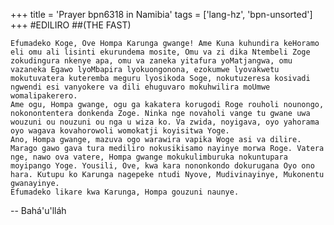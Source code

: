 +++
title = 'Prayer bpn6318 in Namibia'
tags = ['lang-hz', 'bpn-unsorted']
+++
#EDILIRO
##(THE FAST)

	Efumadeko Koge, Ove Hompa Karunga gwange! Ame Kuna kuhundira keHoramo eli omu ali lisinti ekurundema mosite, Omu va zi dika Ntembeli Zoge zokudingura nkenye apa, omu va zaneka yitafura yoMatjangwa, omu vazaneka Egawo lyoMbapira lyokuongonona, ezokumwe lyovakwetu mokutuvatera kuteremba meguru lyosikoda Soge, nokutuzeresa kosivadi ngwendi esi vanyokere va dili ehuguvaro mokuhwilira moUmwe womalipakerero.
	Ame ogu, Hompa gwange, ogu ga kakatera korugodi Roge rouholi nounongo, nokonontentera donkenda Zoge. Ninka nge novaholi vange tu gwane uwa wouzuni ou nouzuni ou nga u wiza ko. Va zwida, noyigava, oyo yahorama oyo wagava kovahorowoli womokatji koyisitwa Yoge.
	Ano, Hompa gwange, mazuva ogo warawira vapika Woge asi va dilire. Marago gawo gava tura mediliro nokusikisamo nayinye morwa Roge. Vatera nge, nawo ova vatere, Hompa gwange mokukulimburuka nokuntupara moyipango Yoge. Yousili, Ove, kwa kara nononkondo dokurugana Oyo ono hara. Kutupu ko Karunga nagepeke ntudi Nyove, Mudivinayinye, Mukonentu gwanayinye.
	Efumadeko likare kwa Karunga, Hompa gouzuni naunye.

-- Bahá'u'lláh
